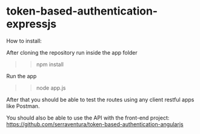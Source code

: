 token-based-authentication-expressjs
====================================

How to install:

After cloning the repository run inside the app folder

>> npm install

Run the app

>> node app.js

After that you should be able to test the routes using any client restful apps like Postman.

You should also be able to use the API with the front-end project:
https://github.com/serraventura/token-based-authentication-angularjs
